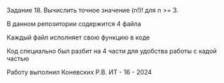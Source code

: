 Задание 18. Вычислить точное значение (n!)! для n >= 3.

В данном репозитории содержится 4 файла

Каждый файл исполняет свою функцию в коде

Код специально был разбит на 4 части для удобства работы с кадой частью

Работу выполнил Коневских Р.В. ИТ - 16 - 2024

